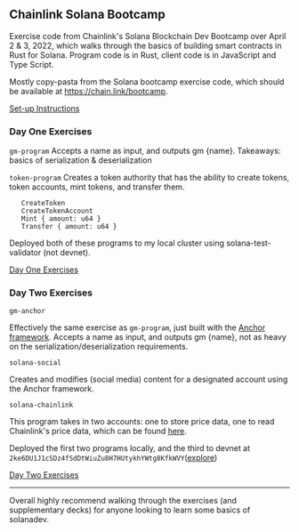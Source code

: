 ## Chainlink Solana Bootcamp

Exercise code from Chainlink's Solana Blockchain Dev Bootcamp over April 2 & 3, 2022, which walks through the basics of building smart contracts in Rust for Solana. Program code is in Rust, client code is in JavaScript and Type Script.

Mostly copy-pasta from the Solana bootcamp exercise code, which should be available at https://chain.link/bootcamp.

[Set-up Instructions](https://docs.google.com/document/d/e/2PACX-1vTf4o3Va9TrwsFpYDnTLB8LpIwK1MUh0WIBtajio-Jk78aWlIKF-87BfFdRG2HcfExIq3WIFut_IwdA/pub)

### Day One Exercises

`gm-program`
Accepts a name as input, and outputs gm {name}. Takeaways: basics of  serialization & deserialization

`token-program`
Creates a token authority that has the ability to create tokens, token accounts, mint tokens, and transfer them.
```
   CreateToken
   CreateTokenAccount
   Mint { amount: u64 }
   Transfer { amount: u64 }
```

Deployed both of these programs to my local cluster using solana-test-validator (not devnet).

[Day One Exercises](https://docs.google.com/document/d/e/2PACX-1vSOgwdz9-vpBDwh3Epr3fdjzGyMWB1GHNT4H7YysNRyBFRJ0_qpcafgGcZUgNJLoyTH9IBVBaaInHsc/pub)

### Day Two Exercises

`gm-anchor`

Effectively the same exercise as `gm-program`, just built with the [Anchor framework](https://book.anchor-lang.com/chapter_1/introduction.html). Accepts a name as input, and outputs gm {name}, not as heavy on the serialization/deserialization requirements.

`solana-social`

Creates and modifies (social media) content for a designated account using the Anchor framework.

`solana-chainlink`

This program takes in two accounts: one to store price data, one to read Chainlink's price data, which can be found [here](https://docs.chain.link/docs/solana/data-feeds-solana/). 


Deployed the first two programs locally, and the third to devnet at `2ke6DU1J1cSDz4fSdDtWiuZu8H7HUtykhYWtg8KfkWVY`([explore](https://explorer.solana.com/address/2ke6DU1J1cSDz4fSdDtWiuZu8H7HUtykhYWtg8KfkWVY?cluster=devnet))

[Day Two Exercises](https://docs.google.com/document/d/e/2PACX-1vTm2gQPzKGtoZtTeXJGw6ux69gKDrAtiC8qD6GqWTQwfLaokAv9nnTgnGaniHOOLTZoKosRy0FgvGVy/pub)


---


Overall highly recommend walking through the exercises (and supplementary decks) for anyone looking to learn some basics of solanadev. 

